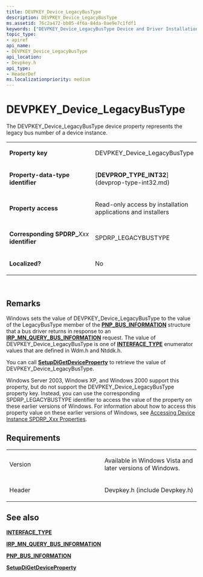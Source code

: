 ```yaml
---
title: DEVPKEY_Device_LegacyBusType
description: DEVPKEY_Device_LegacyBusType
ms.assetid: 76c2a472-bb05-4f6a-84da-0ae9e7c1fdf1
keywords: ["DEVPKEY_Device_LegacyBusType Device and Driver Installation"]
topic_type:
- apiref
api_name:
- DEVPKEY_Device_LegacyBusType
api_location:
- Devpkey.h
api_type:
- HeaderDef
ms.localizationpriority: medium
---
```


# DEVPKEY_Device_LegacyBusType


The DEVPKEY_Device_LegacyBusType device property represents the legacy bus number of a device instance.

<table>
<colgroup>
<col width="50%" />
<col width="50%" />
</colgroup>
<tbody>
<tr class="odd">
<td align="left"><p><strong>Property key</strong></p></td>
<td align="left"><p>DEVPKEY_Device_LegacyBusType</p></td>
</tr>
<tr class="even">
<td align="left"><p><strong>Property-data-type identifier</strong></p></td>
<td align="left"><p>[<strong>DEVPROP_TYPE_INT32</strong>](devprop-type-int32.md)</p></td>
</tr>
<tr class="odd">
<td align="left"><p><strong>Property access</strong></p></td>
<td align="left"><p>Read-only access by installation applications and installers</p></td>
</tr>
<tr class="even">
<td align="left"><p><strong>Corresponding SPDRP_</strong><em>Xxx</em> <strong>identifier</strong></p></td>
<td align="left"><p>SPDRP_LEGACYBUSTYPE</p></td>
</tr>
<tr class="odd">
<td align="left"><p><strong>Localized?</strong></p></td>
<td align="left"><p>No</p></td>
</tr>
</tbody>
</table>

 

Remarks
-------

Windows sets the value of DEVPKEY_Device_LegacyBusType to the value of the LegacyBusType member of the [**PNP_BUS_INFORMATION**](https://msdn.microsoft.com/library/windows/hardware/ff559608) structure that a bus driver returns in response to an [**IRP_MN_QUERY_BUS_INFORMATION**](https://msdn.microsoft.com/library/windows/hardware/ff551654) request. The value of DEVPKEY_Device_LegacyBusType is one of [**INTERFACE_TYPE**](https://msdn.microsoft.com/library/windows/hardware/ff547839) enumerator values that are defined in Wdm.h and Ntddk.h.

You can call [**SetupDiGetDeviceProperty**](https://msdn.microsoft.com/library/windows/hardware/ff551963) to retrieve the value of DEVPKEY_Device_LegacyBusType.

Windows Server 2003, Windows XP, and Windows 2000 support this property, but do not support the DEVPKEY_Device_LegacyBusType property key. Instead, you can use the corresponding SPDRP_LEGACYBUSTYPE identifier to access the value of the property on these earlier versions of Windows. For information about how to access this property value on these earlier versions of Windows, see [Accessing Device Instance SPDRP_Xxx Properties](https://msdn.microsoft.com/library/windows/hardware/ff537737).

Requirements
------------

<table>
<colgroup>
<col width="50%" />
<col width="50%" />
</colgroup>
<tbody>
<tr class="odd">
<td align="left"><p>Version</p></td>
<td align="left"><p>Available in Windows Vista and later versions of Windows.</p></td>
</tr>
<tr class="even">
<td align="left"><p>Header</p></td>
<td align="left">Devpkey.h (include Devpkey.h)</td>
</tr>
</tbody>
</table>

## See also


[**INTERFACE_TYPE**](https://msdn.microsoft.com/library/windows/hardware/ff547839)

[**IRP_MN_QUERY_BUS_INFORMATION**](https://msdn.microsoft.com/library/windows/hardware/ff551654)

[**PNP_BUS_INFORMATION**](https://msdn.microsoft.com/library/windows/hardware/ff559608)

[**SetupDiGetDeviceProperty**](https://msdn.microsoft.com/library/windows/hardware/ff551963)

 

 






